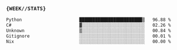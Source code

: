 ### `{WEEK//STATS}` 
<!--START_SECTION:waka-->

```txt
Python                      ████████████████████████▒   96.88 %
C#                          ▓░░░░░░░░░░░░░░░░░░░░░░░░   02.26 %
Unknown                     ▒░░░░░░░░░░░░░░░░░░░░░░░░   00.84 %
Gitignore                   ░░░░░░░░░░░░░░░░░░░░░░░░░   00.01 %
Nix                         ░░░░░░░░░░░░░░░░░░░░░░░░░   00.00 %
```

<!--END_SECTION:waka-->
